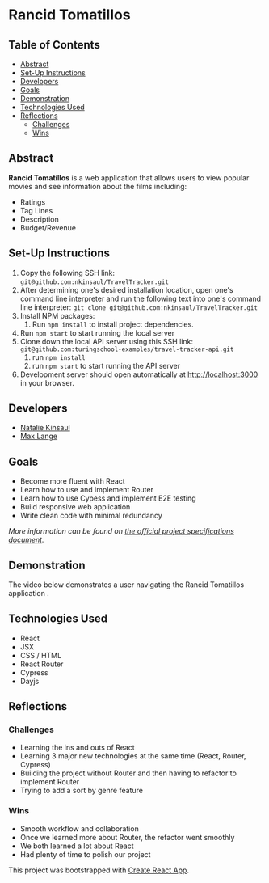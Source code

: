 
# Rancid Tomatillos

## Table of Contents

  * [Abstract](#abstract)
  * [Set-Up Instructions](#set-up-instructions)
  * [Developers](#developers)
  * [Goals](#goals)
  * [Demonstration](#demonstration)
  * [Technologies Used](#technologies-used)
  * [Reflections](#reflections)
    + [Challenges](#challenges)
    + [Wins](#wins)
  
## Abstract
**Rancid Tomatillos** is a web application that allows users to view popular movies and see information about the films including:
  - Ratings
  - Tag Lines
  - Description
  - Budget/Revenue

## Set-Up Instructions
1. Copy the following SSH link: `git@github.com:nkinsaul/TravelTracker.git`
2. After determining one's desired installation location, open one's command line interpreter and run the following text into one's command line interpreter: `git clone git@github.com:nkinsaul/TravelTracker.git`
3. Install NPM packages:
    1. Run `npm install` to install project dependencies.
4. Run `npm start` to start running the local server
5. Clone down the local API server using this SSH link: `git@github.com:turingschool-examples/travel-tracker-api.git`
    1. run `npm install`
    2. run `npm start` to start running the API server
6. Development server should open automatically at [http://localhost:3000](http://localhost:3000) in your browser.

## Developers
- [Natalie Kinsaul](https://github.com/nkinsaul)
- [Max Lange](http://github.com/abekemon)

## Goals
- Become more fluent with React
- Learn how to use and implement Router
- Learn how to use Cypess and implement E2E testing
- Build responsive web application
- Write clean code with minimal redundancy 

*More information can be found on [the official project specifications document](https://frontend.turing.edu/projects/module-3/rancid-tomatillos-v3.html).*

## Demonstration
The video below demonstrates a user navigating the Rancid Tomatillos application . 

## Technologies Used
- React
- JSX
- CSS / HTML
- React Router
- Cypress
- Dayjs

## Reflections
### Challenges
- Learning the ins and outs of React
- Learning 3 major new technologies at the same time (React, Router, Cypress)
- Building the project without Router and then having to refactor to implement Router
- Trying to add a sort by genre feature

### Wins
- Smooth workflow and collaboration 
- Once we learned more about Router, the refactor went smoothly
- We both learned a lot about React
- Had plenty of time to polish our project


This project was bootstrapped with [Create React App](https://github.com/facebook/create-react-app).






